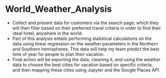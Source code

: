 # World_Weather_Analysis
- Collect and present data for customers via the search page, which they will then filter based on their preferred travel criteria in order to find their ideal hotel, anywhere in the world.
- Part of this analysis entails performing statistical calculations on the data using linear regression on the weather parameters in the Northern and Southern hemispheres. This data will help my team predict the best time of year for people to plan their vacation. 
- Final action will be exporting the data, cleaning it, and using the weather data to choose the best cities for vacation based on specific criteria, and then mapping these cities using Jupyter and the Google Places API.
